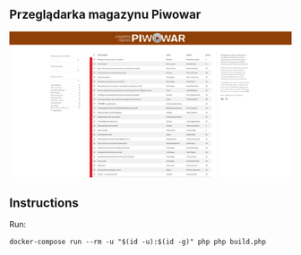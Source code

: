 ## Przeglądarka magazynu Piwowar
![](./screenshot.png)

## Instructions
Run:
```
docker-compose run --rm -u "$(id -u):$(id -g)" php php build.php
```